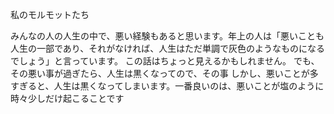 私のモルモットたち

みんなの人の人生の中で、悪い経験もあると思います。年上の人は「悪いことも人生の一部であり、それがなければ、人生はただ単調で灰色のようなものになるでしょう」と言っています。
この話はちょっと見えるかもしれません。
でも、その悪い事が過ぎたら、人生は黒くなってので、その事
しかし、悪いことが多すぎると、人生は黒くなってしまいます。一番良いのは、悪いことが塩のように時々少しだけ起こることです
